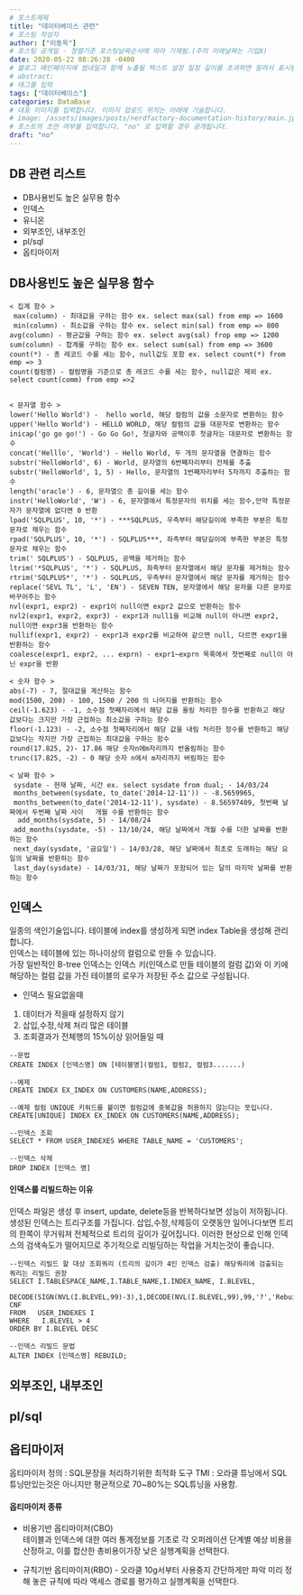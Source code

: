 ```yaml
---
# 포스트제목
title: "데이터베이스 관련"
# 포스팅 작성자
author: ["이동옥"] 
# 포스팅 공개일 - 정렬기준 포스팅날짜순서에 따라 기재됨.(주의 미래날짜는 기입X)
date: 2020-05-22 08:26:28 -0400
# 블로그 메인페이지에 썸네일과 함께 노출될 텍스트 설정 일정 길이를 초과하면 잘려서 표시됨.
# abstract:
# 태그를 입력
tags: ["데이터베이스"]
categories: DataBase
# 대표 이미지를 입력합니다. 이미지 업로드 위치는 아래에 기술합니다.
# image: /assets/images/posts/nerdfactory-documentation-history/main.jpg
# 포스트의 초안 여부를 입력합니다. "no" 로 입력할 경우 공개됩니다.
draft: "no"
---
```


## DB 관련 리스트  
 - DB사용빈도 높은 실무용 함수  
 - 인덱스   
 - 유니온   
 - 외부조인, 내부조인  
 - pl/sql  
 - 옵티마이저  


## DB사용빈도 높은 실무용 함수  

```
< 집계 함수 >
 max(column) - 최대값을 구하는 함수 ex. select max(sal) from emp => 1600
 min(column) - 최소값을 구하는 함수 ex. select min(sal) from emp => 800
avg(column) - 평균값을 구하는 함수 ex. select avg(sal) frop emp => 1200
sum(column) - 합계를 구하는 함수 ex. select sum(sal) from emp => 3600
count(*) - 총 레코드 수를 세는 함수, null값도 포함 ex. select count(*) from emp => 3
count(컬럼명) - 컬럼명을 기준으로 총 레코드 수를 세는 함수, null값은 제외 ex. select count(comm) from emp =>2


< 문자열 함수 >
lower('Hello World') -  hello world, 해당 컬럼의 값을 소문자로 변환하는 함수
upper('Hello World') - HELLO WORLD, 해당 컬럼의 값을 대문자로 변환하는 함수
inicap('go go go!') - Go Go Go!, 첫글자와 공백이후 첫글자는 대문자로 변환하는 함수
concat('Helllo', 'World') - Hello World, 두 개의 문자열을 연결하는 함수
substr('HelloWorld', 6) - World, 문자열의 6번째자리부터 전체를 추출
substr('HelloWorld', 1, 5) - Hello, 문자열의 1번째자리부터 5자까지 추출하는 함수
length('oracle') - 6, 문자열으 총 길이를 세는 함수 
instr('HelloWorld', 'W') - 6, 문자열에서 특정문자의 위치를 세는 함수,만약 특정문자가 문자열에 없다면 0 반환
lpad('SQLPLUS', 10, '*') - ***SQLPLUS, 우측부터 해당길이에 부족한 부분은 특정문자로 채우는 함수
rpad('SQLPLUS', 10, '*') - SQLPLUS***, 좌측부터 해당길이에 부족한 부분은 특정문자로 채우는 함수 
trim(' SQLPLUS') - SQLPLUS, 공백을 제거하는 함수
ltrim('*SQLPLUS', '*') - SQLPLUS, 좌측부터 문자열에서 해당 문자를 제거하는 함수
rtrim('SQLPLUS*', '*') - SQLPLUS, 우측부터 문자열에서 해당 문자를 제거하는 함수
replace('SEVL TL', 'L', 'EN') - SEVEN TEN, 문자열에서 해당 문자를 다른 문자로 바꾸어주는 함수
nvl(expr1, expr2) - expr1이 null이면 expr2 값으로 반환하는 함수
nvl2(expr1, expr2, expr3) - expr1과 null1을 비교해 null이 아니면 expr2, null이면 expr3을 반환하는 함수
nullif(expr1, expr2) - expr1과 expr2를 비교하여 같으면 null, 다르면 expr1을 반환하는 함수
coalesce(expr1, expr2, ... exprn) - expr1~exprn 목록에서 첫번째로 null이 아닌 expr을 반환

< 숫자 함수 >
abs(-7) - 7, 절대값을 계산하는 함수
mod(1500, 200) - 100, 1500 / 200 의 나머지를 반환하는 함수
ceil(-1.623) - -1, 소수점 첫째자리에서 해당 값을 올림 처리한 정수를 반환하고 해당 값보다는 크지만 가장 근접하는 최소값을 구하는 함수 
floor(-1.123) - -2, 소수점 첫째자리에서 해당 값을 내림 처리한 정수를 반환하고 해당 값보다는 작지만 가장 근접하는 최대값을 구하는 함수
round(17.825, 2)- 17.86 해당 숫자n에m자리까지 반올림하는 함수
trunc(17.825, -2) - 0 해당 숫자 n에서 m자리까지 버림하는 함수 

< 날짜 함수 >
 sysdate - 현재 날짜, 시간 ex. select sysdate from dual; - 14/03/24
 months_between(sysdate, to_date('2014-12-11')) - -8.5659965,
 months_between(to_date('2014-12-11'), sysdate) - 8.56597409, 첫번째 날짜에서 두번째 날짜 사이   개월 수를 반환하는 함수 
  add_months(sysdate, 5) - 14/08/24
 add_months(sysdate, -5) - 13/10/24, 해당 날짜에서 개월 수를 더한 날짜를 반환하는 함수
 next_day(sysdate, '금요일') - 14/03/28, 해당 날짜에서 최초로 도래하는 해당 요일의 날짜를 반환하는 함수
 last_day(sysdate) - 14/03/31, 해당 날짜가 포함되어 있는 달의 마지막 날짜를 반환하는 함수

```

## 인덱스   
일종의 색인기술입니다. 테이블에 index를 생성하게 되면 index Table을 생성해 관리합니다.  
인덱스는 테이블에 있는 하나이상의 컬럼으로 만들 수 있습니다.   
가장 일반적인 B-tree 인덱스는 인덱스 키(인덱스로 만들 테이블의 컬럼 값)와 이 키에 해당하는 컬럼 값을 가진 테이블의 로우가 저장된 주소 값으로 구성됩니다.  

 - 인덱스 필요없을때
  1. 데이터가 적을때 설정하지 않기
  2. 삽입,수정,삭제 처리 많은 테이블
  3. 조회결과가 전체행의 15%이상 읽어들일 때
  
```
--문법
CREATE INDEX [인덱스명] ON [테이블명](컬럼1, 컬럼2, 컬럼3.......)

--예제
CREATE INDEX EX_INDEX ON CUSTOMERS(NAME,ADDRESS); 

--예제 컬럼 UNIQUE 키워드를 붙이면 컬럼값에 중복값을 허용하지 않는다는 뜻입니다.
CREATE[UNIQUE] INDEX EX_INDEX ON CUSTOMERS(NAME,ADDRESS); 

--인덱스 조회
SELECT * FROM USER_INDEXES WHERE TABLE_NAME = 'CUSTOMERS';

--인덱스 삭제
DROP INDEX [인덱스 명]
```

#### 인덱스를 리빌드하는 이유
인덱스 파일은 생성 후 insert, update, delete등을 반복하다보면 성능이 저하됩니다. 생성된 인덱스는 트리구조를 가집니다. 삽입,수정,삭제등이 오랫동안 일어나다보면 트리의 한쪽이 무거워져 전체적으로 트리의 깊이가 깊어집니다. 이러한 현상으로 인해 인덱스의 검색속도가 떨어지므로 주기적으로 리빌딩하는 작업을 거치는것이 좋습니다.

```
--인덱스 리빌드 할 대상 조회쿼리 (트리의 깊이가 4인 인덱스 검출) 해당쿼리에 검출되는 쿼리는 리빌드 권장
SELECT I.TABLESPACE_NAME,I.TABLE_NAME,I.INDEX_NAME, I.BLEVEL,
       DECODE(SIGN(NVL(I.BLEVEL,99)-3),1,DECODE(NVL(I.BLEVEL,99),99,'?','Rebuild'),'Check') CNF
FROM   USER_INDEXES I
WHERE   I.BLEVEL > 4
ORDER BY I.BLEVEL DESC

--인덱스 리빌드 문법
ALTER INDEX [인덱스명] REBUILD;
```

## 외부조인, 내부조인  





## pl/sql  



## 옵티마이저  
옵티마이저 정의 : SQL문장을 처리하기위한 최적화 도구
TMI : 오라클 튜닝에서 SQL 튜닝만있는것은 아니지만 평균적으로 70~80%는 SQL튜닝을 사용함. 

#### 옵티마이저 종류  
 - 비용기반 옵티마이저(CBO)  
  테이블과 인덱스에 대한 여러 통계정보를 기초로 각 오퍼레이션 단계별 예상 비용을 산정하고, 이를 합산한 총비용이가장 낮은 실행계획을 선택한다.
 
 - 규칙기반 옵티마이저(RBO) - 오라클 10g서부터 사용중지 간단하게만 파악
   미리 정해 놓은 규칙에 따라 액세스 경로를 평가하고 실행계획을 선택한다.
